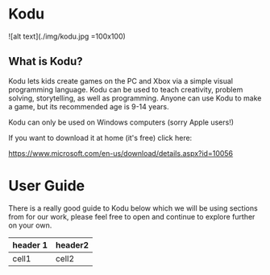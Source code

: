 # Kodu  

![alt text](./img/kodu.jpg =100x100)

## What is Kodu?

Kodu lets kids create games on the PC and Xbox via a simple visual programming language. Kodu can be used to teach creativity, problem solving, storytelling, as well as programming. Anyone can use Kodu to make a game, but its recommended age is 9-14 years. 

Kodu can only be used on Windows computers (sorry Apple users!) 

If you want to download it at home (it's free) click here: 

https://www.microsoft.com/en-us/download/details.aspx?id=10056 


# User Guide 

There is a really good guide to Kodu below which we will be using sections from for our work, please feel free to open and continue to explore further on your own.




|header 1|header2|
|-------|------|
|cell1 | cell2|
